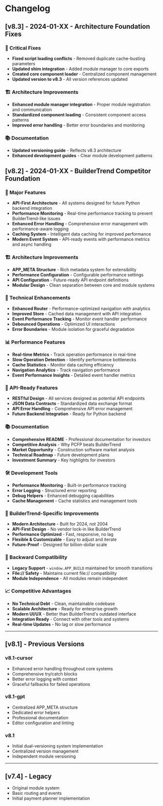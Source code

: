 # Changelog

## [v8.3] - 2024-01-XX - Architecture Foundation Fixes

### 🔧 Critical Fixes
- **Fixed script loading conflicts** - Removed duplicate cache-busting parameters
- **Updated shim integration** - Added module manager to core exports
- **Created core component loader** - Centralized component management
- **Updated version to v8.3** - All version references updated

### 🏗️ Architecture Improvements
- **Enhanced module manager integration** - Proper module registration and communication
- **Standardized component loading** - Consistent component access patterns
- **Improved error handling** - Better error boundaries and monitoring

### 📚 Documentation
- **Updated versioning guide** - Reflects v8.3 architecture
- **Enhanced development guides** - Clear module development patterns

## [v8.2] - 2024-01-XX - BuilderTrend Competitor Foundation

### 🚀 Major Features
- **API-First Architecture** - All systems designed for future Python backend integration
- **Performance Monitoring** - Real-time performance tracking to prevent BuilderTrend-like issues
- **Enhanced Error Handling** - Comprehensive error management with performance-aware logging
- **Caching System** - Intelligent data caching for improved performance
- **Modern Event System** - API-ready events with performance metrics and async handling

### 🏗️ Architecture Improvements
- **APP_META Structure** - Rich metadata system for extensibility
- **Performance Configuration** - Configurable performance settings
- **API Configuration** - Future-ready API endpoint definitions
- **Modular Design** - Clean separation between core and module systems

### 🔧 Technical Enhancements
- **Enhanced Router** - Performance-optimized navigation with analytics
- **Improved Store** - Cached data management with API integration
- **Event Performance Tracking** - Monitor event handler performance
- **Debounced Operations** - Optimized UI interactions
- **Error Boundaries** - Module isolation for graceful degradation

### 📊 Performance Features
- **Real-time Metrics** - Track operation performance in real-time
- **Slow Operation Detection** - Identify performance bottlenecks
- **Cache Statistics** - Monitor data caching efficiency
- **Navigation Analytics** - Track navigation performance
- **Event Performance Insights** - Detailed event handler metrics

### 🔌 API-Ready Features
- **RESTful Design** - All services designed as potential API endpoints
- **JSON Data Contracts** - Standardized data exchange format
- **API Error Handling** - Comprehensive API error management
- **Future Backend Integration** - Ready for Python backend

### 📚 Documentation
- **Comprehensive README** - Professional documentation for investors
- **Competitive Analysis** - Why PCFP beats BuilderTrend
- **Market Opportunity** - Construction software market analysis
- **Technical Roadmap** - Future development plans
- **Investment Summary** - Key highlights for investors

### 🛠️ Development Tools
- **Performance Monitoring** - Built-in performance tracking
- **Error Logging** - Structured error reporting
- **Debug Helpers** - Enhanced debugging capabilities
- **Cache Management** - Cache statistics and management tools

### 🎯 BuilderTrend-Specific Improvements
- **Modern Architecture** - Built for 2024, not 2004
- **API-First Design** - No vendor lock-in like BuilderTrend
- **Performance Optimized** - Fast, responsive, no lag
- **Flexible & Customizable** - Easy to adjust and iterate
- **Future-Proof** - Designed for billion-dollar scale

### 🔄 Backward Compatibility
- **Legacy Support** - `window.APP_BUILD` maintained for smooth transitions
- **File:// Safety** - Maintains current file:// compatibility
- **Module Independence** - All modules remain independent

### 📈 Competitive Advantages
- **No Technical Debt** - Clean, maintainable codebase
- **Scalable Architecture** - Ready for enterprise growth
- **Modern UI/UX** - Better than BuilderTrend's outdated interface
- **Integration Ready** - Connect with other tools and systems
- **Real-time Updates** - No lag or slow performance

---

## [v8.1] - Previous Versions

### v8.1-cursor
- Enhanced error handling throughout core systems
- Comprehensive try/catch blocks
- Better error logging with context
- Graceful fallbacks for failed operations

### v8.1-gpt
- Centralized APP_META structure
- Dedicated error helpers
- Professional documentation
- Editor configuration and linting

### v8.1
- Initial dual-versioning system implementation
- Centralized version management
- Independent module versioning

---

## [v7.4] - Legacy
- Original module system
- Basic routing and events
- Initial payment planner implementation
